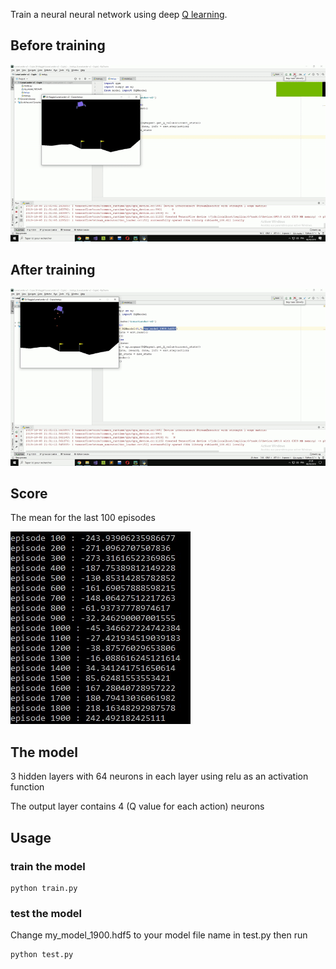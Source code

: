 
Train a neural neural network using deep [Q learning](https://en.wikipedia.org/wiki/Q-learning).

## Before training 
![alt text](https://github.com/keyliin0/deep-reinforcement-learning-lunar-lander/blob/master/demo1.gif?raw=true)

## After training 
![alt text](https://github.com/keyliin0/deep-reinforcement-learning-lunar-lander/blob/master/demo2.gif?raw=true)

## Score
The mean for the last 100 episodes

![alt text](https://raw.githubusercontent.com/keyliin0/deep-reinforcement-learning-lunar-lander/master/score.jpg)



## The model

3 hidden layers with 64 neurons in each layer using relu as an activation function

The output layer contains 4 (Q value for each action) neurons

## Usage

### train the model
```
python train.py
```

### test the model

Change my_model_1900.hdf5 to your model file name in test.py then run

```
python test.py
```
